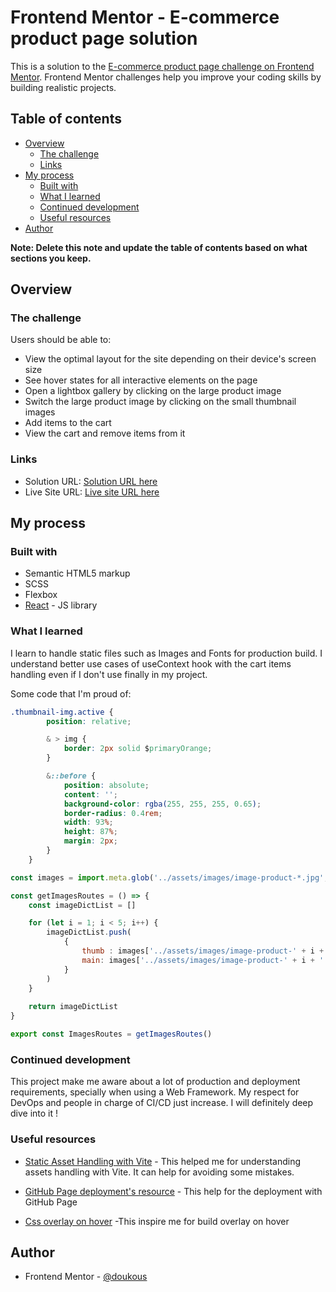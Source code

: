 # Frontend Mentor - E-commerce product page solution

This is a solution to the [E-commerce product page challenge on Frontend Mentor](https://www.frontendmentor.io/challenges/ecommerce-product-page-UPsZ9MJp6). Frontend Mentor challenges help you improve your coding skills by building realistic projects.

## Table of contents

- [Overview](#overview)
  - [The challenge](#the-challenge)
  - [Links](#links)
- [My process](#my-process)
  - [Built with](#built-with)
  - [What I learned](#what-i-learned)
  - [Continued development](#continued-development)
  - [Useful resources](#useful-resources)
- [Author](#author)

**Note: Delete this note and update the table of contents based on what sections you keep.**

## Overview

### The challenge

Users should be able to:

- View the optimal layout for the site depending on their device's screen size
- See hover states for all interactive elements on the page
- Open a lightbox gallery by clicking on the large product image
- Switch the large product image by clicking on the small thumbnail images
- Add items to the cart
- View the cart and remove items from it


### Links

- Solution URL: [Solution URL here](https://github.com/doukous/ecommerce-product-app)
- Live Site URL: [Live site URL here](https://doukous.github.io/ecommerce-product-app/)

## My process

### Built with

- Semantic HTML5 markup
- SCSS
- Flexbox
- [React](https://reactjs.org/) - JS library

### What I learned

I learn to handle static files such as Images and Fonts for production build. I understand better use cases of useContext hook with the cart items handling even if I don't use finally in my project.

Some code that I'm proud of:

```css
.thumbnail-img.active {
        position: relative;

        & > img {
            border: 2px solid $primaryOrange;
        }

        &::before {
            position: absolute;
            content: '';
            background-color: rgba(255, 255, 255, 0.65);
            border-radius: 0.4rem;
            width: 93%;
            height: 87%;
            margin: 2px;
        }
    }
```
```js
const images = import.meta.glob('../assets/images/image-product-*.jpg', {eager: true})

const getImagesRoutes = () => {
    const imageDictList = []

    for (let i = 1; i < 5; i++) {
        imageDictList.push(
            {
                thumb : images['../assets/images/image-product-' + i + '-thumbnail.jpg'].default,
                main: images['../assets/images/image-product-' + i + '.jpg'].default 
            }
        )
    }
    
    return imageDictList
}

export const ImagesRoutes = getImagesRoutes()
```

### Continued development

This project make me aware about a lot of production and deployment requirements, specially when using a Web Framework. My respect for DevOps and people in charge of CI/CD just increase. I will definitely deep dive into it !

### Useful resources

- [Static Asset Handling with Vite](https://vitejs.dev/guide/assets.html) - This helped me for understanding assets handling with Vite. It can help for avoiding some mistakes.

- [GitHub Page deployment's resource](https://vitejs.dev/guide/static-deploy.html#github-pages) - This help for the deployment with GitHub Page

- [Css overlay on hover](http://jsfiddle.net/6nkh3u7k/5/) -This inspire me for build overlay on hover


## Author
- Frontend Mentor - [@doukous](hhttps://www.frontendmentor.io/profile/doukous)